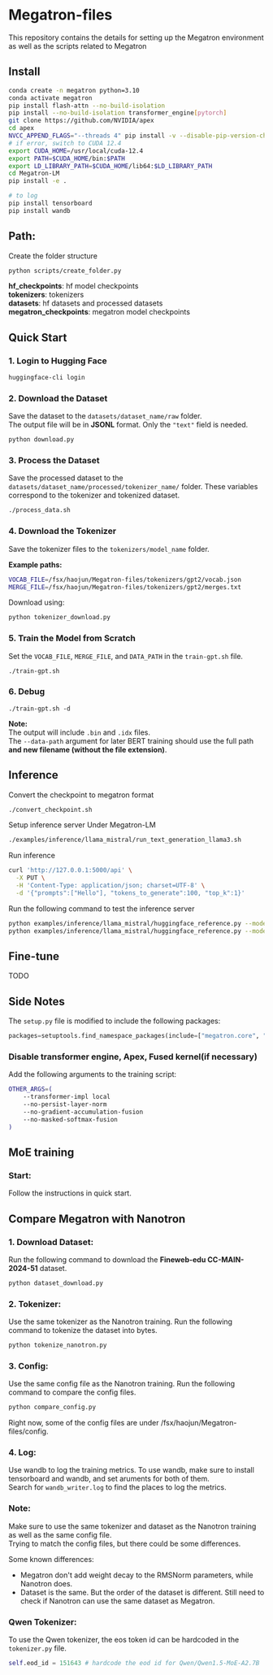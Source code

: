 # Megatron-files
This repository contains the details for setting up the Megatron environment as well as the scripts related to Megatron

## Install
```bash
conda create -n megatron python=3.10
conda activate megatron
pip install flash-attn --no-build-isolation
pip install --no-build-isolation transformer_engine[pytorch]
git clone https://github.com/NVIDIA/apex
cd apex
NVCC_APPEND_FLAGS="--threads 4" pip install -v --disable-pip-version-check --no-cache-dir --no-build-isolation --config-settings "--build-option=--cpp_ext --cuda_ext --parallel 8" ./
# if error, switch to CUDA 12.4 
export CUDA_HOME=/usr/local/cuda-12.4
export PATH=$CUDA_HOME/bin:$PATH
export LD_LIBRARY_PATH=$CUDA_HOME/lib64:$LD_LIBRARY_PATH
cd Megatron-LM
pip install -e .

# to log 
pip install tensorboard
pip install wandb
```

## Path: 
Create the folder structure
```bash
python scripts/create_folder.py
```

**hf_checkpoints**: hf model checkpoints  
**tokenizers**: tokenizers  
**datasets**: hf datasets and processed datasets  
**megatron_checkpoints**: megatron model checkpoints  

## Quick Start

### 1. Login to Hugging Face
```bash
huggingface-cli login
```

### 2. Download the Dataset
Save the dataset to the `datasets/dataset_name/raw` folder.  
The output file will be in **JSONL** format. Only the `"text"` field is needed.
```bash
python download.py
```

### 3. Process the Dataset
Save the processed dataset to the `datasets/dataset_name/processed/tokenizer_name/` folder. These variables correspond to the tokenizer and tokenized dataset.
```bash
./process_data.sh
```

### 4. Download the Tokenizer
Save the tokenizer files to the `tokenizers/model_name` folder.

**Example paths:**
```bash
VOCAB_FILE=/fsx/haojun/Megatron-files/tokenizers/gpt2/vocab.json
MERGE_FILE=/fsx/haojun/Megatron-files/tokenizers/gpt2/merges.txt
```

Download using:
```bash
python tokenizer_download.py
```

### 5. Train the Model from Scratch
Set the `VOCAB_FILE`, `MERGE_FILE`, and `DATA_PATH` in the `train-gpt.sh` file.
```bash
./train-gpt.sh
```

### 6. Debug 
```
./train-gpt.sh -d
```

**Note:**  
The output will include `.bin` and `.idx` files.  
The `--data-path` argument for later BERT training should use the full path **and new filename (without the file extension)**.


## Inference
Convert the checkpoint to megatron format
```bash
./convert_checkpoint.sh
```

Setup inference server 
Under Megatron-LM
```bash
./examples/inference/llama_mistral/run_text_generation_llama3.sh
```

Run inference
```bash
curl 'http://127.0.0.1:5000/api' \
  -X PUT \
  -H 'Content-Type: application/json; charset=UTF-8' \
  -d '{"prompts":["Hello"], "tokens_to_generate":100, "top_k":1}'
```

Run the following command to test the inference server
```bash
python examples/inference/llama_mistral/huggingface_reference.py --model-path <PATH_TO_DOWNLOADED_HUGGINGFACE_CHECKPOINT> --prompt <SOME_PROMPT>
python examples/inference/llama_mistral/huggingface_reference.py --model-path meta-llama/Meta-Llama-3-8B --prompt "Hello"
```


## Fine-tune
TODO

## Side Notes
The `setup.py` file is modified to include the following packages:
```python 
packages=setuptools.find_namespace_packages(include=["megatron.core", "megatron.core.*", "megatron.training", "megatron.training.*", "megatron.legacy", "megatron.legacy.*", "megatron.inference", "megatron.inference.*"]),
```

### Disable transformer engine, Apex, Fused kernel(if necessary)
Add the following arguments to the training script:
```bash
OTHER_ARGS=(
    --transformer-impl local
    --no-persist-layer-norm
    --no-gradient-accumulation-fusion
    --no-masked-softmax-fusion
)
```

## MoE training
### Start:
Follow the instructions in quick start.

## Compare Megatron with Nanotron
### 1. Download Dataset: 
Run the following command to download the **Fineweb-edu CC-MAIN-2024-51** dataset.
```bash
python dataset_download.py
```

### 2. Tokenizer:
Use the same tokenizer as the Nanotron training. Run the following command to tokenize the dataset into bytes.  
```bash
python tokenize_nanotron.py
```

### 3. Config:
Use the same config file as the Nanotron training. Run the following command to compare the config files. 
```bash
python compare_config.py
```
Right now, some of the config files are under /fsx/haojun/Megatron-files/config.  

### 4. Log:
Use wandb to log the training metrics. To use wandb, make sure to install tensorboard and wandb, and set aruments for both of them.  
Search for `wandb_writer.log` to find the places to log the metrics.   

### Note:
Make sure to use the same tokenizer and dataset as the Nanotron training as well as the same config file.  
Trying to match the config files, but there could be some differences.

Some known differences:
- Megatron don't add weight decay to the RMSNorm parameters, while Nanotron does.
- Dataset is the same. But the order of the dataset is different. Still need to check if Nanotron can use the same dataset as Megatron.


### Qwen Tokenizer:
To use the Qwen tokenizer, the eos token id can be hardcoded in the `tokenizer.py` file.
```python
self.eod_id = 151643 # hardcode the eod id for Qwen/Qwen1.5-MoE-A2.7B
```